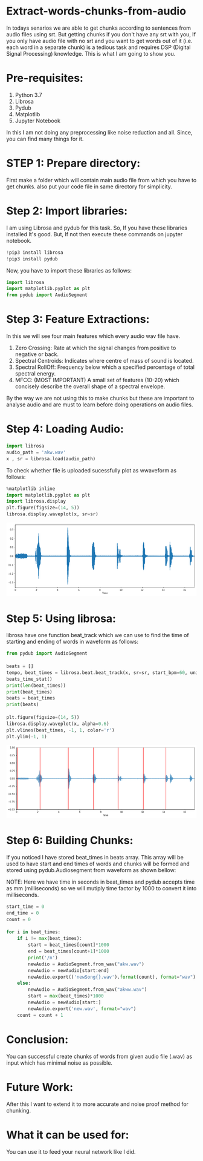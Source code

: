 # Extract-words-chunks-from-audio

In todays senarios we are able to get chunks according to sentences from audio files using srt. But getting chunks if you don't have any srt with you, If you only have audio file with no srt and you want to get words out of it (i.e. each word in a separate chunk) is a tedious task and requires DSP (Digital Signal Processing) knowledge. This is what I am going to show you. 


# Pre-requisites:
1. Python 3.7
2. Librosa
3. Pydub
4. Matplotlib
5. Jupyter Notebook

In this I am not doing any preprocessing like noise reduction and all. Since, you can find many things for it. 

# STEP 1: Prepare directory:

First make a folder which will contain main audio file from which you have to get chunks. also put your code file in same directory for simplicity. 

# Step 2: Import libraries:

I am using Librosa and pydub for this task. So, If you have these libraries installed It's good. But, If not then execute these commands on jupyter notebook. 
```python
!pip3 install librosa 
!pip3 install pydub 
```
Now, you have to import these libraries as follows:

```python
import librosa 
import matplotlib.pyplot as plt
from pydub import AudioSegment
```
# Step 3: Feature Extractions: 

In this we will see four main features which every audio wav file have.

1. Zero Crossing: Rate at which the signal changes from positive to negative or back.
2. Spectral Centroids: Indicates where centre of mass of sound is located. 
3. Spectral RollOff: Frequency below which a specified percentage of total spectral energy. 
4. MFCC: (MOST IMPORTANT) A small set of features (10-20) which concisely describe the overall shape of a spectral envelope.

By the way we are not using this to make chunks but these are important to analyse audio and are must to learn before doing operations on audio files. 

# Step 4: Loading Audio: 

```python 
import librosa
audio_path = 'akw.wav'
x , sr = librosa.load(audio_path)
```
To check whether file is uploaded sucessfully plot as wwaveform as follows: 

```python 
%matplotlib inline
import matplotlib.pyplot as plt
import librosa.display
plt.figure(figsize=(14, 5))
librosa.display.waveplot(x, sr=sr)
```
![alt text](https://github.com/akshaykrs/Extract-words-chunks-from-audio/blob/master/fig.%201.png "Fig. 1")

# Step 5: Using librosa:

librosa have one function beat_track which we can use to find the time of starting and ending of words in waveform as follows: 

```python 
from pydub import AudioSegment

beats = []
tempo, beat_times = librosa.beat.beat_track(x, sr=sr, start_bpm=60, units='time',trim=True)
beats_time_stat()
print(len(beat_times))
print(beat_times)
beats = beat_times
print(beats)

plt.figure(figsize=(14, 5))
librosa.display.waveplot(x, alpha=0.6)
plt.vlines(beat_times, -1, 1, color='r')
plt.ylim(-1, 1)
```
![alt text](https://github.com/akshaykrs/Extract-words-chunks-from-audio/blob/master/fig.%202.png "Fig. 2")

# Step 6: Building Chunks: 

If you noticed I have stored beat_times in beats array. This array will be used to have start and end times of words and chunks will be formed and stored using pydub.Audiosegment from waveform as shown bellow:

NOTE: Here we have time in seconds in beat_times and pydub accepts time as mm (milliseconds) so we will mutiply time factor by 1000 to convert it into milliseconds. 


```python 
start_time = 0
end_time = 0
count = 0

for i in beat_times:
    if i != max(beat_times):
        start = beat_times[count]*1000
        end = beat_times[count+1]*1000
        print('/n')
        newAudio = AudioSegment.from_wav("akw.wav")
        newAudio = newAudio[start:end]
        newAudio.export(('newSong{}.wav').format(count), format="wav")
    else:
        newAudio = AudioSegment.from_wav("akww.wav")
        start = max(beat_times)*1000
        newAudio = newAudio[start:]
        newAudio.export('new.wav', format="wav")
    count = count + 1
 ```
 # Conclusion: 
 
 You can successful create chunks of words from given audio file (.wav) as input which has minimal noise as possible. 
 
 # Future Work: 
 
 After this I want to extend it to more accurate and noise proof method for chunking. 
 
 # What it can be used for: 
 
 You can use it to feed your neural network like I did. 
   



